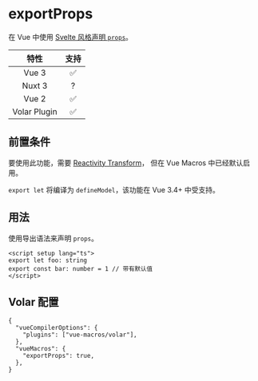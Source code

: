 # exportProps <PackageVersion name="@vue-macros/define-props" />

<StabilityLevel level="experimental" />

在 Vue 中使用 [Svelte 风格声明 `props`](https://svelte.dev/docs#component-format-script-1-export-creates-a-component-prop)。

|     特性     |        支持        |
| :----------: | :----------------: |
|    Vue 3     | :white_check_mark: |
|    Nuxt 3    |         ?          |
|    Vue 2     | :white_check_mark: |
| Volar Plugin | :white_check_mark: |

## 前置条件

要使用此功能，需要 [Reactivity Transform](./reactivity-transform.md)，
但在 Vue Macros 中已经默认启用。

`export let` 将编译为 `defineModel`，该功能在 Vue 3.4+ 中受支持。

## 用法

使用导出语法来声明 `props`。

```vue twoslash
<script setup lang="ts">
export let foo: string
export const bar: number = 1 // 带有默认值
</script>
```

## Volar 配置

```jsonc {3,5} [tsconfig.json]
{
  "vueCompilerOptions": {
    "plugins": ["vue-macros/volar"],
  },
  "vueMacros": {
    "exportProps": true,
  },
}
```
